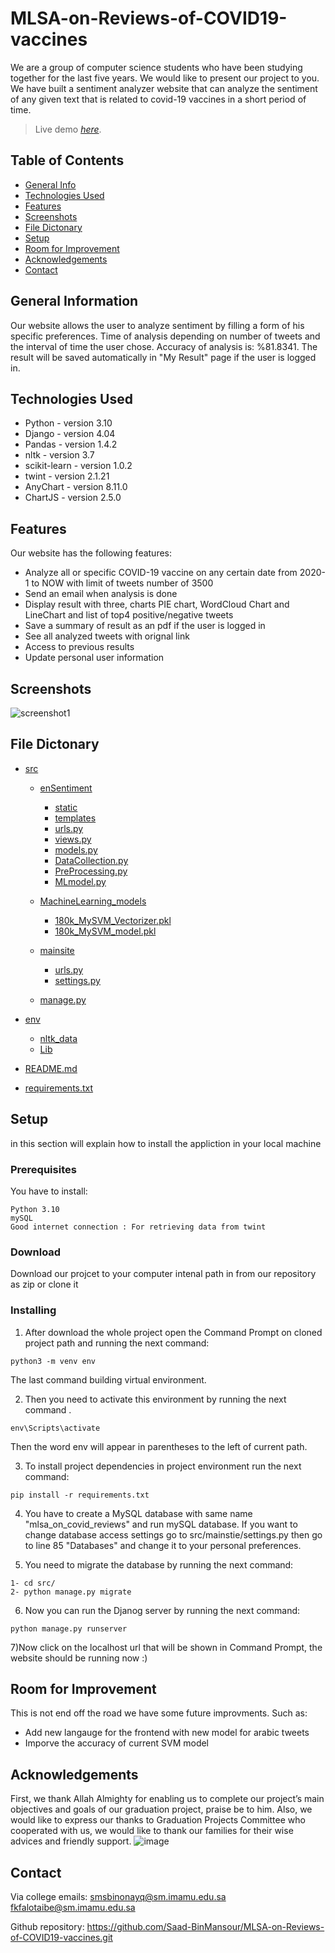 # MLSA-on-Reviews-of-COVID19-vaccines
 We are a group of computer science students who have been studying together for the last five years. We would like to present our project to you. We have built a sentiment analyzer website that can analyze the sentiment of any given text that is related to covid-19 vaccines in a short period of time. 
> Live demo [_here_](http://MLSA.cloud/). 

## Table of Contents
* [General Info](#general-information)
* [Technologies Used](#technologies-used)
* [Features](#features)
* [Screenshots](#screenshots)
* [File Dictonary](#file-dictonary)
* [Setup](#setup)
* [Room for Improvement](#room-for-improvement)
* [Acknowledgements](#acknowledgements)
* [Contact](#contact)


## General Information
Our website allows the user to analyze sentiment by filling a form of his specific preferences. Time of analysis depending on number of tweets and the interval of time the user chose. Accuracy of analysis is: %81.8341. The result will be saved automatically in "My Result" page if the user is logged in.


## Technologies Used
- Python - version 3.10
- Django - version 4.04
- Pandas - version 1.4.2
- nltk - version 3.7
- scikit-learn - version 1.0.2
- twint - version 2.1.21
- AnyChart - version 8.11.0
- ChartJS - version 2.5.0


## Features
Our website has the following features:
- Analyze all or specific COVID-19 vaccine on any certain date from 2020-1 to NOW with limit of tweets number of 3500
- Send an email when analysis is done 
- Display result with three, charts PIE chart, WordCloud Chart and LineChart and list of top4 positive/negative tweets
- Save a summary of result as an pdf if the user is logged in
- See all analyzed tweets with orignal link
- Access to previous results
- Update personal user information

## Screenshots
![screenshot1](https://drive.google.com/uc?export=view&id=1-sg0NljpdzfIPRzkell8B-JCZAltPKJX)


## File Dictonary

 * [src](./src)
   * [enSentiment](./src/enSentiment)
       * [static](./src/enSentiment/static)
       * [templates](./src/enSentiment/templates)
       * [urls.py](./src/enSentiment/urls.py)
       * [views.py](./src/enSentiment/views.py)
       * [models.py](./src/enSentiment/models.py)
       * [DataCollection.py](./src/enSentiment/DataCollection.py)
       * [PreProcessing.py](./src/enSentiment/PreProcessing.py)
       * [MLmodel.py](./src/enSentiment/MLmodel.py)

   * [MachineLearning_models](./src/MachineLearning_models)
        * [180k_MySVM_Vectorizer.pkl](./src/MachineLearning_models/180k_MySVM_Vectorizer.pkl)        
        * [180k_MySVM_model.pkl](./src/MachineLearning_models/180k_MySVM_model.pkl)
       
   * [mainsite](./src/mainsite)
        * [urls.py](./src/mainsite/urls.py)
        * [settings.py](./src/mainsite/settings.py)
        
   * [manage.py](./src/manage.py)
   
 * [env](./README.md)
   * [nltk_data](./nltk_data)
   * [Lib](./Lib)
   
   
 * [README.md](./README.md)
 * [requirements.txt](./requirements.txt)
 
## Setup
in this section will explain how to install the appliction in your local machine

### Prerequisites
You have to install:
```
Python 3.10
mySQL 
Good internet connection : For retrieving data from twint
``` 
### Download
Download our projcet to your computer intenal path in from our repository as zip or clone it 

### Installing
1) After download the whole project open the Command Prompt on cloned project path and running the next command:

```
python3 -m venv env 
```
The last command building virtual environment.

2) Then you need to activate this environment by running the next command .

```
env\Scripts\activate 
```
Then the word env will appear in parentheses to the left of current path.

3) To install project dependencies in project environment run the next command: 
```
pip install -r requirements.txt
```

4) You have to create a MySQL database with same name "mlsa_on_covid_reviews" and run mySQL database. If you want to change database access settings go to src/mainstie/settings.py then go to line 85 "Databases" and change it to your personal preferences.
  

5) You need to migrate the database by running the next command:
```
1- cd src/
2- python manage.py migrate
```

6) Now you can run the Djanog server by running the next command:
```
python manage.py runserver 
```

7)Now click on the localhost url that will be shown in Command Prompt, the website should be running now :)

## Room for Improvement
This is not end off the road we have some future improvments.
Such as:
- Add new langauge for the frontend with new model for arabic tweets
- Imporve the accuracy of current SVM model


## Acknowledgements
First, we thank Allah Almighty for enabling us to complete our project’s  main objectives and goals of our graduation project, praise be to him. Also, we would  like to express our thanks to Graduation Projects Committee who cooperated with us, we would like to thank our families for their wise advices and friendly support.
![image](https://user-images.githubusercontent.com/55384777/167719591-08bcc1df-232c-434b-9738-830c16d48372.png)


## Contact
Via college emails: 
smsbinonayq@sm.imamu.edu.sa
fkfalotaibe@sm.imamu.edu.sa

Github repository: https://github.com/Saad-BinMansour/MLSA-on-Reviews-of-COVID19-vaccines.git

